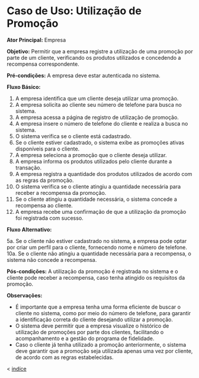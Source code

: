 # Caso de Uso: Utilização de Promoção

**Ator Principal:** Empresa

**Objetivo:** Permitir que a empresa registre a utilização de uma promoção por parte de um cliente, verificando os produtos utilizados e concedendo a recompensa correspondente.

**Pré-condições:** A empresa deve estar autenticada no sistema.

**Fluxo Básico:**

1. A empresa identifica que um cliente deseja utilizar uma promoção.
2. A empresa solicita ao cliente seu número de telefone para busca no sistema.
3. A empresa acessa a página de registro de utilização de promoção.
4. A empresa insere o número de telefone do cliente e realiza a busca no sistema.
5. O sistema verifica se o cliente está cadastrado.
6. Se o cliente estiver cadastrado, o sistema exibe as promoções ativas disponíveis para o cliente.
7. A empresa seleciona a promoção que o cliente deseja utilizar.
8. A empresa informa os produtos utilizados pelo cliente durante a transação.
9. A empresa registra a quantidade dos produtos utilizados de acordo com as regras da promoção.
10. O sistema verifica se o cliente atingiu a quantidade necessária para receber a recompensa da promoção.
11. Se o cliente atingiu a quantidade necessária, o sistema concede a recompensa ao cliente.
12. A empresa recebe uma confirmação de que a utilização da promoção foi registrada com sucesso.

**Fluxo Alternativo:**

5a. Se o cliente não estiver cadastrado no sistema, a empresa pode optar por criar um perfil para o cliente, fornecendo nome e número de telefone.
10a. Se o cliente não atingiu a quantidade necessária para a recompensa, o sistema não concede a recompensa.

**Pós-condições:** A utilização da promoção é registrada no sistema e o cliente pode receber a recompensa, caso tenha atingido os requisitos da promoção.

**Observações:**

- É importante que a empresa tenha uma forma eficiente de buscar o cliente no sistema, como por meio do número de telefone, para garantir a identificação correta do cliente desejando utilizar a promoção.
- O sistema deve permitir que a empresa visualize o histórico de utilização de promoções por parte dos clientes, facilitando o acompanhamento e a gestão do programa de fidelidade.
- Caso o cliente já tenha utilizado a promoção anteriormente, o sistema deve garantir que a promoção seja utilizada apenas uma vez por cliente, de acordo com as regras estabelecidas.

< [indíce](../indice.md)
